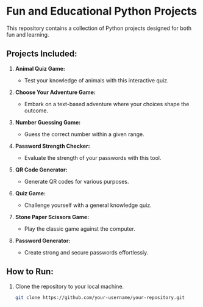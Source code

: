 # Fun and Educational Python Projects

This repository contains a collection of Python projects designed for both fun and learning.

## Projects Included:

1. **Animal Quiz Game:**
   - Test your knowledge of animals with this interactive quiz.

2. **Choose Your Adventure Game:**
   - Embark on a text-based adventure where your choices shape the outcome.

3. **Number Guessing Game:**
   - Guess the correct number within a given range.

4. **Password Strength Checker:**
   - Evaluate the strength of your passwords with this tool.

5. **QR Code Generator:**
   - Generate QR codes for various purposes.

6. **Quiz Game:**
   - Challenge yourself with a general knowledge quiz.

7. **Stone Paper Scissors Game:**
   - Play the classic game against the computer.

8. **Password Generator:**
   - Create strong and secure passwords effortlessly.

## How to Run:

1. Clone the repository to your local machine.
   ```bash
   git clone https://github.com/your-username/your-repository.git

